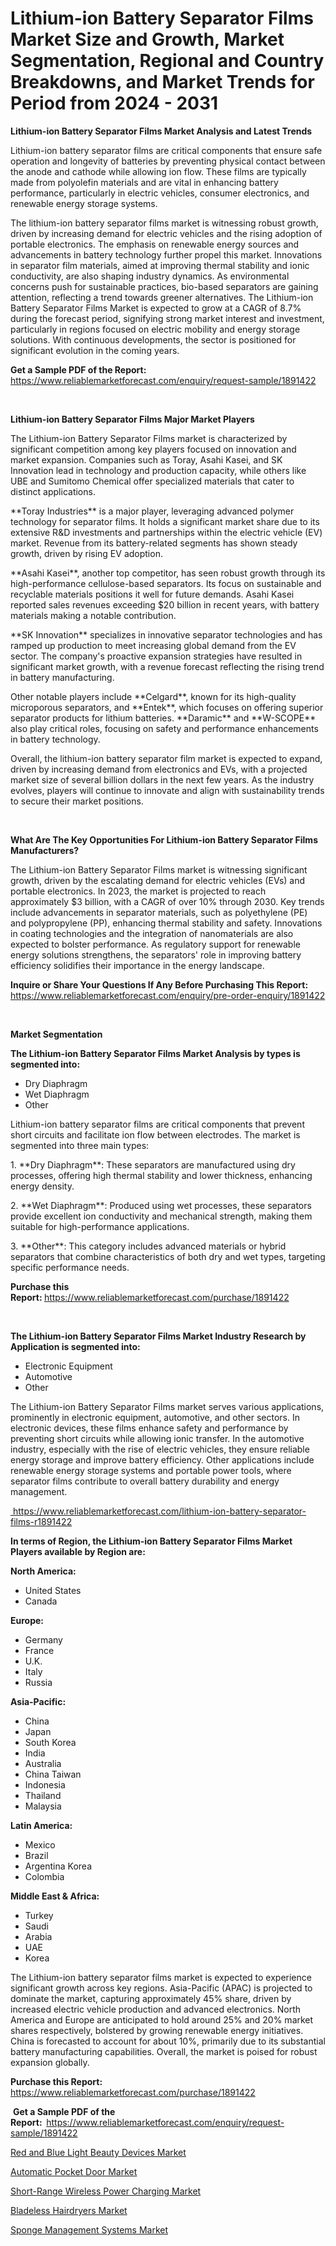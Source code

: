 <p><h1>Lithium-ion Battery Separator Films Market Size and Growth, Market Segmentation, Regional and Country Breakdowns, and Market Trends for Period from 2024 -  2031</h1></p><p><strong>Lithium-ion Battery Separator Films Market Analysis and Latest Trends</strong></p>
<p><p>Lithium-ion battery separator films are critical components that ensure safe operation and longevity of batteries by preventing physical contact between the anode and cathode while allowing ion flow. These films are typically made from polyolefin materials and are vital in enhancing battery performance, particularly in electric vehicles, consumer electronics, and renewable energy storage systems.</p><p>The lithium-ion battery separator films market is witnessing robust growth, driven by increasing demand for electric vehicles and the rising adoption of portable electronics. The emphasis on renewable energy sources and advancements in battery technology further propel this market. Innovations in separator film materials, aimed at improving thermal stability and ionic conductivity, are also shaping industry dynamics. As environmental concerns push for sustainable practices, bio-based separators are gaining attention, reflecting a trend towards greener alternatives. The Lithium-ion Battery Separator Films Market is expected to grow at a CAGR of 8.7% during the forecast period, signifying strong market interest and investment, particularly in regions focused on electric mobility and energy storage solutions. With continuous developments, the sector is positioned for significant evolution in the coming years.</p></p>
<p><strong>Get a Sample PDF of the Report:&nbsp;</strong> <a href="https://www.reliablemarketforecast.com/enquiry/request-sample/1891422?utm_campaign=1110&utm_medium=2&utm_source=Github&utm_content=ia&utm_term=24102024&utm_id=lithium-ion-battery-separator-films">https://www.reliablemarketforecast.com/enquiry/request-sample/1891422</a></p>
<p>&nbsp;</p>
<p><strong>Lithium-ion Battery Separator Films Major Market Players</strong></p>
<p><p>The Lithium-ion Battery Separator Films market is characterized by significant competition among key players focused on innovation and market expansion. Companies such as Toray, Asahi Kasei, and SK Innovation lead in technology and production capacity, while others like UBE and Sumitomo Chemical offer specialized materials that cater to distinct applications.</p><p>**Toray Industries** is a major player, leveraging advanced polymer technology for separator films. It holds a significant market share due to its extensive R&D investments and partnerships within the electric vehicle (EV) market. Revenue from its battery-related segments has shown steady growth, driven by rising EV adoption.</p><p>**Asahi Kasei**, another top competitor, has seen robust growth through its high-performance cellulose-based separators. Its focus on sustainable and recyclable materials positions it well for future demands. Asahi Kasei reported sales revenues exceeding $20 billion in recent years, with battery materials making a notable contribution.</p><p>**SK Innovation** specializes in innovative separator technologies and has ramped up production to meet increasing global demand from the EV sector. The company's proactive expansion strategies have resulted in significant market growth, with a revenue forecast reflecting the rising trend in battery manufacturing.</p><p>Other notable players include **Celgard**, known for its high-quality microporous separators, and **Entek**, which focuses on offering superior separator products for lithium batteries. **Daramic** and **W-SCOPE** also play critical roles, focusing on safety and performance enhancements in battery technology.</p><p>Overall, the lithium-ion battery separator film market is expected to expand, driven by increasing demand from electronics and EVs, with a projected market size of several billion dollars in the next few years. As the industry evolves, players will continue to innovate and align with sustainability trends to secure their market positions.</p></p>
<p>&nbsp;</p>
<p><strong>What Are The Key Opportunities For Lithium-ion Battery Separator Films Manufacturers?</strong></p>
<p><p>The Lithium-ion Battery Separator Films market is witnessing significant growth, driven by the escalating demand for electric vehicles (EVs) and portable electronics. In 2023, the market is projected to reach approximately $3 billion, with a CAGR of over 10% through 2030. Key trends include advancements in separator materials, such as polyethylene (PE) and polypropylene (PP), enhancing thermal stability and safety. Innovations in coating technologies and the integration of nanomaterials are also expected to bolster performance. As regulatory support for renewable energy solutions strengthens, the separators' role in improving battery efficiency solidifies their importance in the energy landscape.</p></p>
<p><strong>Inquire or Share Your Questions If Any Before Purchasing This Report:</strong> <a href="https://www.reliablemarketforecast.com/enquiry/pre-order-enquiry/1891422?utm_campaign=1110&utm_medium=2&utm_source=Github&utm_content=ia&utm_term=24102024&utm_id=lithium-ion-battery-separator-films">https://www.reliablemarketforecast.com/enquiry/pre-order-enquiry/1891422</a></p>
<p>&nbsp;</p>
<p><strong>Market Segmentation</strong></p>
<p><strong>The Lithium-ion Battery Separator Films Market Analysis by types is segmented into:</strong></p>
<p><ul><li>Dry Diaphragm</li><li>Wet Diaphragm</li><li>Other</li></ul></p>
<p><p>Lithium-ion battery separator films are critical components that prevent short circuits and facilitate ion flow between electrodes. The market is segmented into three main types: </p><p>1. **Dry Diaphragm**: These separators are manufactured using dry processes, offering high thermal stability and lower thickness, enhancing energy density.</p><p>  </p><p>2. **Wet Diaphragm**: Produced using wet processes, these separators provide excellent ion conductivity and mechanical strength, making them suitable for high-performance applications.</p><p>3. **Other**: This category includes advanced materials or hybrid separators that combine characteristics of both dry and wet types, targeting specific performance needs.</p></p>
<p><strong>Purchase this Report:&nbsp;</strong><a href="https://www.reliablemarketforecast.com/purchase/1891422?utm_campaign=1110&utm_medium=2&utm_source=Github&utm_content=ia&utm_term=24102024&utm_id=lithium-ion-battery-separator-films">https://www.reliablemarketforecast.com/purchase/1891422</a></p>
<p>&nbsp;</p>
<p><strong>The Lithium-ion Battery Separator Films Market Industry Research by Application is segmented into:</strong></p>
<p><ul><li>Electronic Equipment</li><li>Automotive</li><li>Other</li></ul></p>
<p><p>The Lithium-ion Battery Separator Films market serves various applications, prominently in electronic equipment, automotive, and other sectors. In electronic devices, these films enhance safety and performance by preventing short circuits while allowing ionic transfer. In the automotive industry, especially with the rise of electric vehicles, they ensure reliable energy storage and improve battery efficiency. Other applications include renewable energy storage systems and portable power tools, where separator films contribute to overall battery durability and energy management.</p></p>
<p><a href="https://www.reliablemarketforecast.com/lithium-ion-battery-separator-films-r1891422?utm_campaign=1110&utm_medium=2&utm_source=Github&utm_content=ia&utm_term=24102024&utm_id=lithium-ion-battery-separator-films">&nbsp;https://www.reliablemarketforecast.com/lithium-ion-battery-separator-films-r1891422</a></p>
<p><strong>In terms of Region, the Lithium-ion Battery Separator Films Market Players available by Region are:</strong></p>
<p>
    <p> <strong> North America: </strong>
        <ul>
            <li>United States</li>
            <li>Canada</li>
        </ul>
        </p> 
    <p> <strong> Europe: </strong>
        <ul>
            <li>Germany</li>
            <li>France</li>
            <li>U.K.</li>
            <li>Italy</li>
            <li>Russia</li>
        </ul>
        </p> 
    <p> <strong> Asia-Pacific: </strong>
        <ul>
            <li>China</li>
            <li>Japan</li>
            <li>South Korea</li>
            <li>India</li>
            <li>Australia</li>
            <li>China Taiwan</li>
            <li>Indonesia</li>
            <li>Thailand</li>
            <li>Malaysia</li>
        </ul>
        </p> 
    <p> <strong> Latin America: </strong>
        <ul>
            <li>Mexico</li>
            <li>Brazil</li>
            <li>Argentina Korea</li>
            <li>Colombia</li>
        </ul>
        </p> 
    <p> <strong> Middle East & Africa: </strong>
        <ul>
            <li>Turkey</li>
            <li>Saudi</li>
            <li>Arabia</li>
            <li>UAE</li>
            <li>Korea</li>
        </ul>
    </p>
    </p>
<p><p>The Lithium-ion battery separator films market is expected to experience significant growth across key regions. Asia-Pacific (APAC) is projected to dominate the market, capturing approximately 45% share, driven by increased electric vehicle production and advanced electronics. North America and Europe are anticipated to hold around 25% and 20% market shares respectively, bolstered by growing renewable energy initiatives. China is forecasted to account for about 10%, primarily due to its substantial battery manufacturing capabilities. Overall, the market is poised for robust expansion globally.</p></p>
<p><strong>Purchase this Report: </strong><a href="https://www.reliablemarketforecast.com/purchase/1891422?utm_campaign=1110&utm_medium=2&utm_source=Github&utm_content=ia&utm_term=24102024&utm_id=lithium-ion-battery-separator-films">https://www.reliablemarketforecast.com/purchase/1891422</a></p>
<p>&nbsp;<strong>Get a Sample PDF of the Report:&nbsp;&nbsp;</strong><a href="https://www.reliablemarketforecast.com/enquiry/request-sample/1891422?utm_campaign=1110&utm_medium=2&utm_source=Github&utm_content=ia&utm_term=24102024&utm_id=lithium-ion-battery-separator-films">https://www.reliablemarketforecast.com/enquiry/request-sample/1891422</a></p>
<p><strong></strong></p>
<p><p><a href="https://www.linkedin.com/pulse/red-blue-light-beauty-devices-market-trends-insights-type-application-ztjsf?utm_campaign=1110&utm_medium=2&utm_source=Github&utm_content=ia&utm_term=24102024&utm_id=lithium-ion-battery-separator-films">Red and Blue Light Beauty Devices Market</a></p><p><a href="https://issuu.com/reportprime-2/docs/automatic-pocket-door-market-size-2_36b71e3d5bac7d?utm_campaign=1110&utm_medium=2&utm_source=Github&utm_content=ia&utm_term=24102024&utm_id=lithium-ion-battery-separator-films">Automatic Pocket Door Market</a></p><p><a href="https://github.com/janelbaub6/Market-Research-Report-List-1/blob/main/short-range-wireless-power-charging-market.md?utm_campaign=1110&utm_medium=2&utm_source=Github&utm_content=ia&utm_term=24102024&utm_id=lithium-ion-battery-separator-films">Short-Range Wireless Power Charging Market</a></p><p><a href="https://www.linkedin.com/pulse/bladeless-hairdryers-market-evolution-regional-adaptations-innovation-qqfpf?utm_campaign=1110&utm_medium=2&utm_source=Github&utm_content=ia&utm_term=24102024&utm_id=lithium-ion-battery-separator-films">Bladeless Hairdryers Market</a></p><p><a href="https://github.com/wydramppetrox/Market-Research-Report-List-1/blob/main/sponge-management-systems-market.md?utm_campaign=1110&utm_medium=2&utm_source=Github&utm_content=ia&utm_term=24102024&utm_id=lithium-ion-battery-separator-films">Sponge Management Systems Market</a></p></p>